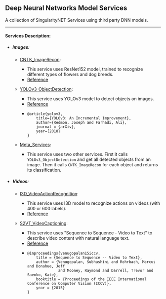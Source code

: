 ## Deep Neural Networks Model Services

 A collection of SingularityNET Services using third party DNN models.
___

#### Services Description:

- ##### Images:

  - [CNTK_ImageRecon](Services/gRPC/CNTK_ImageRecon):
    - This service uses ResNet152 model, trained to recognize different types of flowers and dog breeds.
    - [Reference](https://cntk.ai/pythondocs/CNTK_301_Image_Recognition_with_Deep_Transfer_Learning.html)

  - [YOLOv3_ObjectDetection](Services/gRPC/YOLOv3_ObjectDetection):
    - This service uses YOLOv3 model to detect objects on images.
    - [Reference](https://pjreddie.com/darknet/yolo/)
    - ```
      @article{yolov3,
          title={YOLOv3: An Incremental Improvement},
          author={Redmon, Joseph and Farhadi, Ali},
          journal = {arXiv},
          year={2018}
      }
      ```

  - [Meta_Services](Services/gRPC/Meta_Services/ObjectDetection_ImageRecon):
    - This service uses two other services.
    First it calls `YOLOv3_ObjectDetection` and get all detected objects from an image.
    Then it calls `CNTK_ImageRecon` for each object and returns its classification.

- ##### Videos:

  - [I3D_VideoActionRecognition](Services/gRPC/I3D_VideoActionRecognition):
    - This service uses I3D model to recognize actions on videos (with 400 or 600 labels).
    - [Reference](https://github.com/deepmind/kinetics-i3d)

  - [S2VT_VideoCaptioning](Services/gRPC/S2VT_VideoCaptioning):
    - This service uses "Sequence to Sequence - Video to Text" to describe video content with natural language text.
    - [Reference](https://vsubhashini.github.io/s2vt.html)
    - ```
      @inproceedings{venugopalan15iccv,
          title = {Sequence to Sequence -- Video to Text},
          author = {Venugopalan, Subhashini and Rohrbach, Marcus and Donahue, Jeff 
                    and Mooney, Raymond and Darrell, Trevor and Saenko, Kate},
          booktitle = {Proceedings of the IEEE International Conference on Computer Vision (ICCV)},
          year = {2015}
      }
      ```
